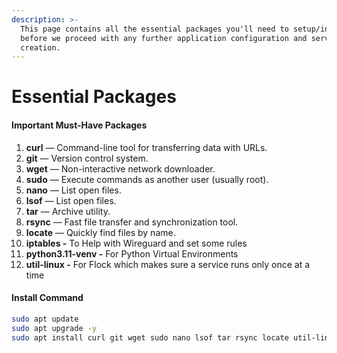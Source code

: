 ```yaml
---
description: >-
  This page contains all the essential packages you'll need to setup/install
  before we proceed with any further application configuration and server
  creation.
---
```


# Essential Packages

#### Important Must-Have Packages

1. **curl** — Command-line tool for transferring data with URLs.
2. **git** — Version control system.
3. **wget** — Non-interactive network downloader.
4. **sudo** — Execute commands as another user (usually root).
5. **nano** — List open files.
6. **lsof** — List open files.
7. **tar** — Archive utility.
8. **rsync** — Fast file transfer and synchronization tool.
9. **locate** — Quickly find files by name.
10. **iptables -** To Help with Wireguard and set some rules
11. **python3.11-venv -** For Python Virtual Environments
12. **util-linux -** For Flock which makes sure a service runs only once at a time

#### Install Command

```bash
sudo apt update
sudo apt upgrade -y
sudo apt install curl git wget sudo nano lsof tar rsync locate util-linux python3.11-venv iptables -y
```

